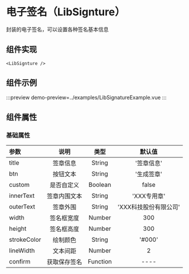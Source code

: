 # 电子签名（LibSignture）
封装的电子签名，可以设置各种签名基本信息
## 组件实现
```vue
<LibSignture />
```
## 组件示例
:::preview
demo-preview=../examples/LibSignatureExample.vue
:::

## 组件属性
### 基础属性
| 参数 | 说明 | 类型 | 默认值 | 
| :--- | :-----------: | :---: | :---: |
| title | 签章信息 | String | '签章信息' |
| btn | 按钮文本 | String | '生成签章' |
| custom | 是否自定义 | Boolean | false |
| innerText | 签章内围文本 | String | 'XXX专用章' |
| outerText | 签章外围 | String | 'XXX科技股份有限公司' |
| width | 签名框宽度 | Number | 300 |
| height | 签名框高度 | Number | 300 |
| strokeColor | 绘制颜色 | String | '#000' |
| lineWidth | 文本间距 | Number | 2 |
| confirm | 获取保存签名 | Function | ---- |

